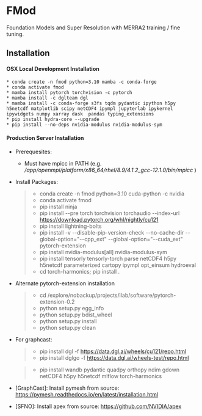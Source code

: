 
# FMod

Foundation Models and Super Resolution with MERRA2 training / fine tuning.

## Installation


#### OSX Local Development Installation
    * conda create -n fmod python=3.10 mamba -c conda-forge 
    * conda activate fmod
    * mamba install pytorch torchvision -c pytorch
    * mamba install -c dglteam dgl 
    * mamba install -c conda-forge s3fs tqdm pydantic ipython h5py h5netcdf matplotlib scipy netCDF4 ipympl jupyterlab ipykernel ipywidgets numpy xarray dask  pandas typing_extensions
    * pip install hydra-core --upgrade
    * pip install --no-deps nvidia-modulus nvidia-modulus-sym

#### Production Server Installation

 * Prerequesites:
   *  Must have mpicc in PATH  (e.g. */app/openmpi/platform/x86_64/rhel/8.9/4.1.2_gcc-12.1.0/bin/mpicc* )
   
 * Install Packages:

    >   * conda create -n fmod python=3.10 cuda-python -c nvidia 
    >   * conda activate fmod
    >   * pip install ninja
    >   * pip install --pre torch torchvision torchaudio --index-url https://download.pytorch.org/whl/nightly/cu121
    >   * pip install lightning-bolts 
    >   * pip install -v --disable-pip-version-check --no-cache-dir --global-option="--cpp_ext" --global-option="--cuda_ext" pytorch-extension
    >   * pip install nvidia-modulus[all] nvidia-modulus-sym
    >   * pip install tensorly tensorly-torch parse netCDF4 h5py h5netcdf parameterized cartopy ipympl opt_einsum hydroeval
    >   * cd torch-harmonics; pip install .

* Alternate pytorch-extension installation
  >  * cd /explore/nobackup/projects/ilab/software/pytorch-extension-0.2
  >  * python setup.py egg_info
  >  * python setup.py bdist_wheel 
  >  * python setup.py install
  >  * python setup.py clean


 * For graphcast:
    >   * pip install  dgl -f https://data.dgl.ai/wheels/cu121/repo.html
    >   * pip install  dglgo -f https://data.dgl.ai/wheels-test/repo.html


    >   * pip install wandb pydantic quadpy orthopy ndim gdown netCDF4 h5py h5netcdf mlflow torch-harmonics 

 * [GraphCast]: Install pymesh from source: https://pymesh.readthedocs.io/en/latest/installation.html
 * [SFNO]: Install apex from source: https://github.com/NVIDIA/apex












